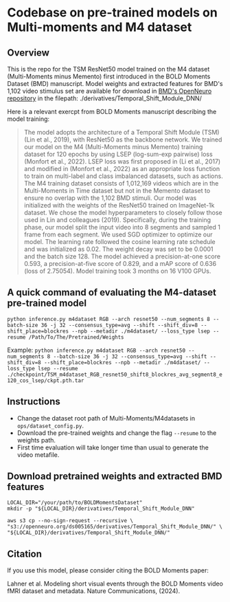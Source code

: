 # Codebase on pre-trained models on Multi-moments and M4 dataset

## Overview
This is the repo for the TSM ResNet50 model trained on the M4 dataset (Multi-Moments minus Memento) first introduced in the BOLD Moments Dataset (BMD) manuscript.
Model weights and extracted features for BMD's 1,102 video stimulus set are available for download in [BMD's OpenNeuro repository](https://openneuro.org/datasets/ds005165) in the filepath: ./derivatives/Temporal_Shift_Module_DNN/

Here is a relevant exercpt from BOLD Moments manuscript describing the model training:
>The model adopts the architecture of a Temporal Shift Module (TSM) (Lin et al., 2019), with ResNet50 as the backbone network. We trained our model on the M4 (Multi-Moments minus Memento) training dataset for 120 epochs by using LSEP (log-sum-exp pairwise) loss (Monfort et al., 2022). LSEP loss was first proposed in (Li et al., 2017) and modified in (Monfort et al., 2022) as an appropriate loss function to train on multi-label and class imbalanced datasets, such as actions. The M4 training dataset consists of 1,012,169 videos which are in the Multi-Moments in Time dataset but not in the Memento dataset to ensure no overlap with the 1,102 BMD stimuli. Our model was initialized with the weights of the ResNet50 trained on ImageNet-1k dataset. We chose the model hyperparameters to closely follow those used in Lin and colleagues (2019). Specifically, during the training phase, our model split the input video into 8 segments and sampled 1 frame from each segment. We used SGD optimizer to optimize our model. The learning rate followed the cosine learning rate schedule and was initialized as 0.02. The weight decay was set to be 0.0001 and the batch size 128. The model achieved a precision-at-one score 0.593, a precision-at-five score of 0.829, and a mAP score of 0.636 (loss of 2.75054). Model training took 3 months on 16 V100 GPUs.

## A quick command of evaluating the M4-dataset pre-trained model

```
python inference.py m4dataset RGB --arch resnet50 --num_segments 8 --batch-size 36 -j 32 --consensus_type=avg --shift --shift_div=8 --shift_place=blockres --npb --metadir ./m4dataset/ --loss_type lsep --resume /Path/To/The/Pretrained/Weights
```

Example: ```python inference.py m4dataset RGB --arch resnet50 --num_segments 8 --batch-size 36 -j 32 --consensus_type=avg --shift --shift_div=8 --shift_place=blockres --npb --metadir ./m4dataset/ --loss_type lsep --resume ./checkpoint/TSM_m4dataset_RGB_resnet50_shift8_blockres_avg_segment8_e120_cos_lsep/ckpt.pth.tar```

## Instructions

* Change the dataset root path of Multi-Moments/M4datasets in ```ops/dataset_config.py```.
* Download the pre-trained weights and change the flag ```--resume``` to the weights path.
* First time evaluation will take longer time than usual to generate the video metafile.

## Download pretrained weights and extracted BMD features
```
LOCAL_DIR="/your/path/to/BOLDMomentsDataset"
mkdir -p "${LOCAL_DIR}/derivatives/Temporal_Shift_Module_DNN"

aws s3 cp --no-sign-request --recursive \
"s3://openneuro.org/ds005165/derivatives/Temporal_Shift_Module_DNN/" \
"${LOCAL_DIR}/derivatives/Temporal_Shift_Module_DNN/"
```

## Citation
If you use this model, please consider citing the BOLD Moments paper:

Lahner et al. Modeling short visual events through the BOLD Moments video fMRI dataset and metadata. Nature Communications, (2024).
